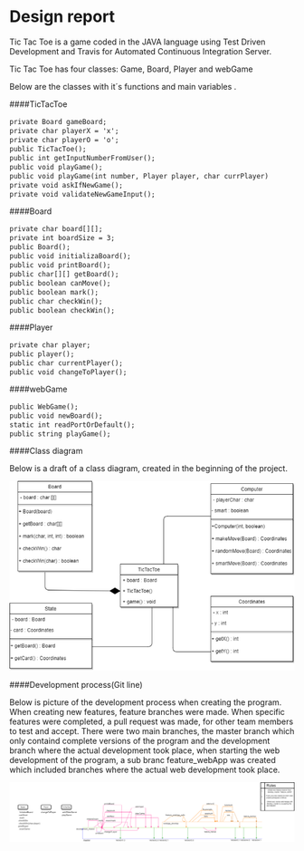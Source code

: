 Design report
=============
Tic Tac Toe is a game coded in the JAVA language using Test Driven Development and Travis for Automated Continuous Integration Server.

Tic Tac Toe has four classes: Game, Board, Player and webGame

Below are the classes with it´s functions and main variables .

####TicTacToe

    private Board gameBoard;
    private char playerX = 'x';
    private char playerO = 'o';
    public TicTacToe();
    public int getInputNumberFromUser();
    public void playGame();
    public void playGame(int number, Player player, char currPlayer)
    private void askIfNewGame();
    private void validateNewGameInput();


####Board

    private char board[][];
    private int boardSize = 3;
    public Board();
    public void initializaBoard();
    public void printBoard();
    public char[][] getBoard();
    public boolean canMove();
    public boolean mark();
    public char checkWin();
    public boolean checkWin();
  
####Player

    private char player;
    public player();
    public char currentPlayer();
    public void changeToPlayer();

   
####webGame 

    public WebGame();
    public void newBoard();
    static int readPortOrDefault();
    public string playGame();

####Class diagram

Below is a draft of a class diagram, created in the beginning of the project.

![picture](other/class_diagram.png)

####Development process(Git line)

Below is picture of the development process when creating the program. When creating new features, feature branches were made.
When specific features were completed, a pull request was made, for other team members to test and accept.
There were two main branches, the master branch which only containd complete versions of the program and
the development branch where the actual development took place, when starting the web development of the program, a sub branc feature_webApp
was created which included branches where the actual web development took place.

![picture](other/git_line_branching.png)